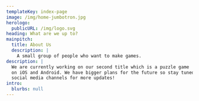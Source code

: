 ```yaml
---
templateKey: index-page
image: /img/home-jumbotron.jpg
herologo:
  publicURL: /img/logo.svg
heading: What are we up to?
mainpitch:
  title: About Us
  description: |
    A small group of people who want to make games.
description: |
  We are currently working on our second title which is a puzzle game
  on iOS and Android. We have bigger plans for the future so stay tuned to our
  social media channels for more updates!
intro:
  blurbs: null
---
```

